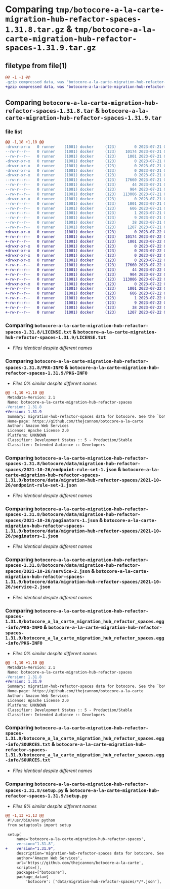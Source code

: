 # Comparing `tmp/botocore-a-la-carte-migration-hub-refactor-spaces-1.31.8.tar.gz` & `tmp/botocore-a-la-carte-migration-hub-refactor-spaces-1.31.9.tar.gz`

## filetype from file(1)

```diff
@@ -1 +1 @@
-gzip compressed data, was "botocore-a-la-carte-migration-hub-refactor-spaces-1.31.8.tar", last modified: Fri Jul 21 01:21:36 2023, max compression
+gzip compressed data, was "botocore-a-la-carte-migration-hub-refactor-spaces-1.31.9.tar", last modified: Sat Jul 22 01:20:38 2023, max compression
```

## Comparing `botocore-a-la-carte-migration-hub-refactor-spaces-1.31.8.tar` & `botocore-a-la-carte-migration-hub-refactor-spaces-1.31.9.tar`

### file list

```diff
@@ -1,18 +1,18 @@
-drwxr-xr-x   0 runner    (1001) docker     (123)        0 2023-07-21 01:21:36.203194 botocore-a-la-carte-migration-hub-refactor-spaces-1.31.8/
--rw-r--r--   0 runner    (1001) docker     (123)    10174 2023-07-21 01:21:36.000000 botocore-a-la-carte-migration-hub-refactor-spaces-1.31.8/LICENSE.txt
--rw-r--r--   0 runner    (1001) docker     (123)     1001 2023-07-21 01:21:36.203194 botocore-a-la-carte-migration-hub-refactor-spaces-1.31.8/PKG-INFO
-drwxr-xr-x   0 runner    (1001) docker     (123)        0 2023-07-21 01:21:36.199194 botocore-a-la-carte-migration-hub-refactor-spaces-1.31.8/botocore/
-drwxr-xr-x   0 runner    (1001) docker     (123)        0 2023-07-21 01:21:36.199194 botocore-a-la-carte-migration-hub-refactor-spaces-1.31.8/botocore/data/
-drwxr-xr-x   0 runner    (1001) docker     (123)        0 2023-07-21 01:21:36.199194 botocore-a-la-carte-migration-hub-refactor-spaces-1.31.8/botocore/data/migration-hub-refactor-spaces/
-drwxr-xr-x   0 runner    (1001) docker     (123)        0 2023-07-21 01:21:36.203194 botocore-a-la-carte-migration-hub-refactor-spaces-1.31.8/botocore/data/migration-hub-refactor-spaces/2021-10-26/
--rw-r--r--   0 runner    (1001) docker     (123)    17660 2023-07-21 01:21:06.000000 botocore-a-la-carte-migration-hub-refactor-spaces-1.31.8/botocore/data/migration-hub-refactor-spaces/2021-10-26/endpoint-rule-set-1.json
--rw-r--r--   0 runner    (1001) docker     (123)       44 2023-07-21 01:21:06.000000 botocore-a-la-carte-migration-hub-refactor-spaces-1.31.8/botocore/data/migration-hub-refactor-spaces/2021-10-26/examples-1.json
--rw-r--r--   0 runner    (1001) docker     (123)      904 2023-07-21 01:21:06.000000 botocore-a-la-carte-migration-hub-refactor-spaces-1.31.8/botocore/data/migration-hub-refactor-spaces/2021-10-26/paginators-1.json
--rw-r--r--   0 runner    (1001) docker     (123)   113006 2023-07-21 01:21:06.000000 botocore-a-la-carte-migration-hub-refactor-spaces-1.31.8/botocore/data/migration-hub-refactor-spaces/2021-10-26/service-2.json
-drwxr-xr-x   0 runner    (1001) docker     (123)        0 2023-07-21 01:21:36.203194 botocore-a-la-carte-migration-hub-refactor-spaces-1.31.8/botocore_a_la_carte_migration_hub_refactor_spaces.egg-info/
--rw-r--r--   0 runner    (1001) docker     (123)     1001 2023-07-21 01:21:36.000000 botocore-a-la-carte-migration-hub-refactor-spaces-1.31.8/botocore_a_la_carte_migration_hub_refactor_spaces.egg-info/PKG-INFO
--rw-r--r--   0 runner    (1001) docker     (123)      606 2023-07-21 01:21:36.000000 botocore-a-la-carte-migration-hub-refactor-spaces-1.31.8/botocore_a_la_carte_migration_hub_refactor_spaces.egg-info/SOURCES.txt
--rw-r--r--   0 runner    (1001) docker     (123)        1 2023-07-21 01:21:36.000000 botocore-a-la-carte-migration-hub-refactor-spaces-1.31.8/botocore_a_la_carte_migration_hub_refactor_spaces.egg-info/dependency_links.txt
--rw-r--r--   0 runner    (1001) docker     (123)        9 2023-07-21 01:21:36.000000 botocore-a-la-carte-migration-hub-refactor-spaces-1.31.8/botocore_a_la_carte_migration_hub_refactor_spaces.egg-info/top_level.txt
--rw-r--r--   0 runner    (1001) docker     (123)       38 2023-07-21 01:21:36.203194 botocore-a-la-carte-migration-hub-refactor-spaces-1.31.8/setup.cfg
--rw-r--r--   0 runner    (1001) docker     (123)     1207 2023-07-21 01:21:36.000000 botocore-a-la-carte-migration-hub-refactor-spaces-1.31.8/setup.py
+drwxr-xr-x   0 runner    (1001) docker     (123)        0 2023-07-22 01:20:38.229123 botocore-a-la-carte-migration-hub-refactor-spaces-1.31.9/
+-rw-r--r--   0 runner    (1001) docker     (123)    10174 2023-07-22 01:20:38.000000 botocore-a-la-carte-migration-hub-refactor-spaces-1.31.9/LICENSE.txt
+-rw-r--r--   0 runner    (1001) docker     (123)     1001 2023-07-22 01:20:38.229123 botocore-a-la-carte-migration-hub-refactor-spaces-1.31.9/PKG-INFO
+drwxr-xr-x   0 runner    (1001) docker     (123)        0 2023-07-22 01:20:38.229123 botocore-a-la-carte-migration-hub-refactor-spaces-1.31.9/botocore/
+drwxr-xr-x   0 runner    (1001) docker     (123)        0 2023-07-22 01:20:38.229123 botocore-a-la-carte-migration-hub-refactor-spaces-1.31.9/botocore/data/
+drwxr-xr-x   0 runner    (1001) docker     (123)        0 2023-07-22 01:20:38.229123 botocore-a-la-carte-migration-hub-refactor-spaces-1.31.9/botocore/data/migration-hub-refactor-spaces/
+drwxr-xr-x   0 runner    (1001) docker     (123)        0 2023-07-22 01:20:38.229123 botocore-a-la-carte-migration-hub-refactor-spaces-1.31.9/botocore/data/migration-hub-refactor-spaces/2021-10-26/
+-rw-r--r--   0 runner    (1001) docker     (123)    17660 2023-07-22 01:20:09.000000 botocore-a-la-carte-migration-hub-refactor-spaces-1.31.9/botocore/data/migration-hub-refactor-spaces/2021-10-26/endpoint-rule-set-1.json
+-rw-r--r--   0 runner    (1001) docker     (123)       44 2023-07-22 01:20:09.000000 botocore-a-la-carte-migration-hub-refactor-spaces-1.31.9/botocore/data/migration-hub-refactor-spaces/2021-10-26/examples-1.json
+-rw-r--r--   0 runner    (1001) docker     (123)      904 2023-07-22 01:20:09.000000 botocore-a-la-carte-migration-hub-refactor-spaces-1.31.9/botocore/data/migration-hub-refactor-spaces/2021-10-26/paginators-1.json
+-rw-r--r--   0 runner    (1001) docker     (123)   113006 2023-07-22 01:20:09.000000 botocore-a-la-carte-migration-hub-refactor-spaces-1.31.9/botocore/data/migration-hub-refactor-spaces/2021-10-26/service-2.json
+drwxr-xr-x   0 runner    (1001) docker     (123)        0 2023-07-22 01:20:38.229123 botocore-a-la-carte-migration-hub-refactor-spaces-1.31.9/botocore_a_la_carte_migration_hub_refactor_spaces.egg-info/
+-rw-r--r--   0 runner    (1001) docker     (123)     1001 2023-07-22 01:20:38.000000 botocore-a-la-carte-migration-hub-refactor-spaces-1.31.9/botocore_a_la_carte_migration_hub_refactor_spaces.egg-info/PKG-INFO
+-rw-r--r--   0 runner    (1001) docker     (123)      606 2023-07-22 01:20:38.000000 botocore-a-la-carte-migration-hub-refactor-spaces-1.31.9/botocore_a_la_carte_migration_hub_refactor_spaces.egg-info/SOURCES.txt
+-rw-r--r--   0 runner    (1001) docker     (123)        1 2023-07-22 01:20:38.000000 botocore-a-la-carte-migration-hub-refactor-spaces-1.31.9/botocore_a_la_carte_migration_hub_refactor_spaces.egg-info/dependency_links.txt
+-rw-r--r--   0 runner    (1001) docker     (123)        9 2023-07-22 01:20:38.000000 botocore-a-la-carte-migration-hub-refactor-spaces-1.31.9/botocore_a_la_carte_migration_hub_refactor_spaces.egg-info/top_level.txt
+-rw-r--r--   0 runner    (1001) docker     (123)       38 2023-07-22 01:20:38.229123 botocore-a-la-carte-migration-hub-refactor-spaces-1.31.9/setup.cfg
+-rw-r--r--   0 runner    (1001) docker     (123)     1207 2023-07-22 01:20:38.000000 botocore-a-la-carte-migration-hub-refactor-spaces-1.31.9/setup.py
```

### Comparing `botocore-a-la-carte-migration-hub-refactor-spaces-1.31.8/LICENSE.txt` & `botocore-a-la-carte-migration-hub-refactor-spaces-1.31.9/LICENSE.txt`

 * *Files identical despite different names*

### Comparing `botocore-a-la-carte-migration-hub-refactor-spaces-1.31.8/PKG-INFO` & `botocore-a-la-carte-migration-hub-refactor-spaces-1.31.9/PKG-INFO`

 * *Files 0% similar despite different names*

```diff
@@ -1,10 +1,10 @@
 Metadata-Version: 2.1
 Name: botocore-a-la-carte-migration-hub-refactor-spaces
-Version: 1.31.8
+Version: 1.31.9
 Summary: migration-hub-refactor-spaces data for botocore. See the `botocore-a-la-carte` package for more info.
 Home-page: https://github.com/thejcannon/botocore-a-la-carte
 Author: Amazon Web Services
 License: Apache License 2.0
 Platform: UNKNOWN
 Classifier: Development Status :: 5 - Production/Stable
 Classifier: Intended Audience :: Developers
```

### Comparing `botocore-a-la-carte-migration-hub-refactor-spaces-1.31.8/botocore/data/migration-hub-refactor-spaces/2021-10-26/endpoint-rule-set-1.json` & `botocore-a-la-carte-migration-hub-refactor-spaces-1.31.9/botocore/data/migration-hub-refactor-spaces/2021-10-26/endpoint-rule-set-1.json`

 * *Files identical despite different names*

### Comparing `botocore-a-la-carte-migration-hub-refactor-spaces-1.31.8/botocore/data/migration-hub-refactor-spaces/2021-10-26/paginators-1.json` & `botocore-a-la-carte-migration-hub-refactor-spaces-1.31.9/botocore/data/migration-hub-refactor-spaces/2021-10-26/paginators-1.json`

 * *Files identical despite different names*

### Comparing `botocore-a-la-carte-migration-hub-refactor-spaces-1.31.8/botocore/data/migration-hub-refactor-spaces/2021-10-26/service-2.json` & `botocore-a-la-carte-migration-hub-refactor-spaces-1.31.9/botocore/data/migration-hub-refactor-spaces/2021-10-26/service-2.json`

 * *Files identical despite different names*

### Comparing `botocore-a-la-carte-migration-hub-refactor-spaces-1.31.8/botocore_a_la_carte_migration_hub_refactor_spaces.egg-info/PKG-INFO` & `botocore-a-la-carte-migration-hub-refactor-spaces-1.31.9/botocore_a_la_carte_migration_hub_refactor_spaces.egg-info/PKG-INFO`

 * *Files 0% similar despite different names*

```diff
@@ -1,10 +1,10 @@
 Metadata-Version: 2.1
 Name: botocore-a-la-carte-migration-hub-refactor-spaces
-Version: 1.31.8
+Version: 1.31.9
 Summary: migration-hub-refactor-spaces data for botocore. See the `botocore-a-la-carte` package for more info.
 Home-page: https://github.com/thejcannon/botocore-a-la-carte
 Author: Amazon Web Services
 License: Apache License 2.0
 Platform: UNKNOWN
 Classifier: Development Status :: 5 - Production/Stable
 Classifier: Intended Audience :: Developers
```

### Comparing `botocore-a-la-carte-migration-hub-refactor-spaces-1.31.8/botocore_a_la_carte_migration_hub_refactor_spaces.egg-info/SOURCES.txt` & `botocore-a-la-carte-migration-hub-refactor-spaces-1.31.9/botocore_a_la_carte_migration_hub_refactor_spaces.egg-info/SOURCES.txt`

 * *Files identical despite different names*

### Comparing `botocore-a-la-carte-migration-hub-refactor-spaces-1.31.8/setup.py` & `botocore-a-la-carte-migration-hub-refactor-spaces-1.31.9/setup.py`

 * *Files 8% similar despite different names*

```diff
@@ -1,13 +1,13 @@
 #!/usr/bin/env python
 from setuptools import setup
 
 setup(
     name='botocore-a-la-carte-migration-hub-refactor-spaces',
-    version="1.31.8",
+    version="1.31.9",
     description='migration-hub-refactor-spaces data for botocore. See the `botocore-a-la-carte` package for more info.',
     author='Amazon Web Services',
     url='https://github.com/thejcannon/botocore-a-la-carte',
     scripts=[],
     packages=["botocore"],
     package_data={
         'botocore': ['data/migration-hub-refactor-spaces/*/*.json'],
```

